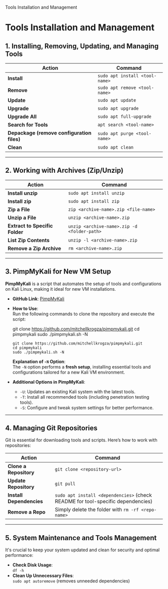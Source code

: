    

Tools Installation and Management

# **Tools Installation and Management**

## **1. Installing, Removing, Updating, and Managing Tools**

|Action|Command|
|---|---|
|**Install**|`sudo apt install <tool-name>`|
|**Remove**|`sudo apt remove <tool-name>`|
|**Update**|`sudo apt update`|
|**Upgrade**|`sudo apt upgrade`|
|**Upgrade All**|`sudo apt full-upgrade`|
|**Search for Tools**|`apt search <tool-name>`|
|**Depackage (remove configuration files)**|`sudo apt purge <tool-name>`|
|**Clean**|`sudo apt clean`|

---

## **2. Working with Archives (Zip/Unzip)**

|Action|Command|
|---|---|
|**Install unzip**|`sudo apt install unzip`|
|**Install zip**|`sudo apt install zip`|
|**Zip a File**|`zip <archive-name>.zip <file-name>`|
|**Unzip a File**|`unzip <archive-name>.zip`|
|**Extract to Specific Folder**|`unzip <archive-name>.zip -d <folder-path>`|
|**List Zip Contents**|`unzip -l <archive-name>.zip`|
|**Remove a Zip Archive**|`rm <archive-name>.zip`|

---

## **3. PimpMyKali for New VM Setup**

**PimpMyKali** is a script that automates the setup of tools and configurations on Kali Linux, making it ideal for new VM installations.

- **GitHub Link**: [PimpMyKali](https://github.com/mitchellkrogza/pimpmykali "https://github.com/mitchellkrogza/pimpmykali")
    
- **How to Use**:  
    Run the following commands to clone the repository and execute the script:
    
    git clone https://github.com/mitchellkrogza/pimpmykali.git
    cd pimpmykali
    sudo ./pimpmykali.sh -N
    
    ```
    git clone https://github.com/mitchellkrogza/pimpmykali.git
    cd pimpmykali
    sudo ./pimpmykali.sh -N
    ```
    
    **Explanation of `-N` Option**:  
    The `-N` option performs a **fresh setup**, installing essential tools and configurations tailored for a new Kali VM environment.
    
- **Additional Options in PimpMyKali**:
    
    - `-U`: Updates an existing Kali system with the latest tools.
    - `-T`: Install all recommended tools (including penetration testing tools).
    - `-S`: Configure and tweak system settings for better performance.

---

## **4. Managing Git Repositories**

Git is essential for downloading tools and scripts. Here’s how to work with repositories:

|Action|Command|
|---|---|
|**Clone a Repository**|`git clone <repository-url>`|
|**Update Repository**|`git pull`|
|**Install Dependencies**|`sudo apt install <dependencies>` (check README for tool-specific dependencies)|
|**Remove a Repo**|Simply delete the folder with `rm -rf <repo-name>`|

---

## **5. System Maintenance and Tools Management**

It's crucial to keep your system updated and clean for security and optimal performance:

- **Check Disk Usage**:  
    `df -h`
- **Clean Up Unnecessary Files**:  
    `sudo apt autoremove` (removes unneeded dependencies)